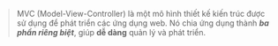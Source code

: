 > MVC (Model-View-Controller) là một mô hình thiết kế kiến trúc được sử dụng để phát triển các ứng dụng web. Nó chia ứng dụng thành ***ba phần riêng biệt***, giúp **dễ dàng** quản lý và phát triển.